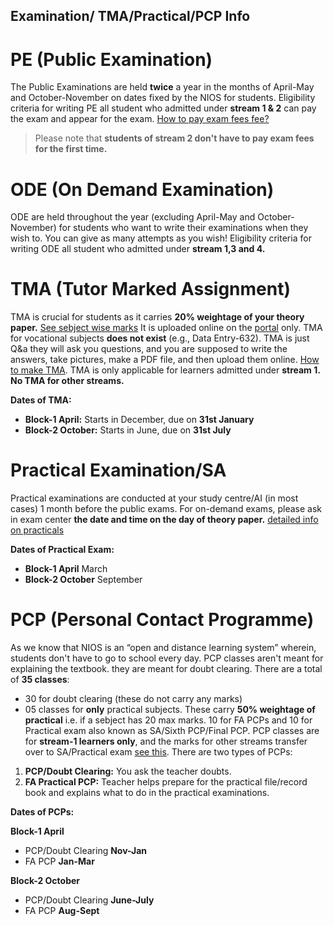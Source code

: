 Examination/ TMA/Practical/PCP Info
--------------------------------
# PE (Public Examination)
The Public Examinations are held **twice** a year in the months of April-May and October-November on dates fixed by the NIOS for students. Eligibility criteria for writing PE all student who admitted under **stream 1 & 2** can pay the exam and appear for the exam. [How to pay exam fees fee?](https://drive.google.com/file/d/1SQAL7MZbkI2XUnyTSU0Nl0RbVB82HXKF/view?usp=drivesdk)
> Please note that **students of stream 2 don't have to pay exam fees for the first time.**
# ODE (On Demand Examination)
ODE are held throughout the year (excluding April-May and October-November) for students who want to write their examinations when they wish to. You can give as many attempts as you wish!
Eligibility criteria for writing ODE all student who admitted under **stream 1,3 and 4.**
# TMA (Tutor Marked Assignment)
TMA is crucial for students as it carries **20% weightage of your theory paper.** [See sebject wise marks](https://drive.google.com/) It is uploaded online on the [portal](https://sdmis.nios.ac.in/auth) only. TMA for vocational subjects **does not exist** (e.g., Data Entry-632). TMA is just Q&a they will ask you questions, and you are supposed to write the answers, take pictures, make a PDF file, and then upload them online. [How to make TMA](https://nios-students.pages.dev/wiki/Guidelines). TMA is only applicable for learners admitted under **stream 1. No TMA for other streams.**

**Dates of TMA:**
- **Block-1 April:** Starts in December, due on __31st January__
- **Block-2 October:** Starts in June, due on __31st July__
# Practical Examination/SA
Practical examinations are conducted at your study centre/AI (in most cases) 1 month before the public exams. For on-demand exams, please ask in exam center **the date and time on the day of theory paper.** [detailed info on practicals](https://nios-students.pages.dev/wiki/pr)

**Dates of Practical Exam:**
- **Block-1 April** March
- **Block-2 October** September

# PCP (Personal Contact Programme)
As we know that NIOS is an “open and distance learning system” wherein, students don't have to go to school every day. PCP classes aren't meant for explaining the textbook. they are meant for doubt clearing. There are a total of **35 classes**:
- 30 for doubt clearing (these do not carry any marks)
- 05 classes for **only** practical subjects. These carry **50% weightage of practical** i.e. if a sebject has 20 max marks. 10 for FA PCPs and 10 for Practical exam also known as SA/Sixth PCP/Final PCP.
PCP classes are for **stream-1 learners only**, and the marks for other streams transfer over to SA/Practical exam [see this](https://drive.google.com/file/d/19auYIHocmCcdMysj0dB0FeP_TciA5G_l/view?usp=drivesdk).
There are two types of PCPs:
1. **PCP/Doubt Clearing:** You ask the teacher doubts.
2. **FA Practical PCP:** Teacher helps prepare for the practical file/record book and explains what to do in the practical examinations.

**Dates of PCPs:**
   
  **Block-1 April**
  - PCP/Doubt Clearing **Nov-Jan**
  - FA PCP  **Jan-Mar**
    
   **Block-2 October**
  - PCP/Doubt Clearing  **June-July**
  - FA PCP  **Aug-Sept**









